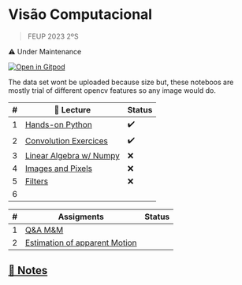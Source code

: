 # Visão Computacional 
> FEUP 2023 2ºS

⚠️ Under Maintenance

[![Open in Gitpod](https://gitpod.io/button/open-in-gitpod.svg)](https://gitpod.io/#https://github.com/martinhofigueiredo/VC)

The data set wont be uploaded because size but, these noteboos are mostly trial of different opencv features so any image would do.

| # |                __📝 Lecture__                                | __Status__ |
|---| --------------------------------------------------------- |  ----  |
| 1 |[Hands-on Python](/1_HandsOnPython.ipynb)                  |   ✔️   |
| 2 |[Convolution Exercices](/1_Convolution_wExercises.ipynb)   |   ✔️   |
| 3 |[Linear Algebra w/ Numpy](/1_LinearAlgebraNumpy.ipynb)     |   ❌   |
| 4 |[Images and Pixels](/2_Lecture_Images_and_Pixels.ipynb)    |   ❌   |
| 5 |[Filters](/3_Lecture_Filters.ipynb)                        |   ❌   |
| 6 |

|#| __Assigments__ |Status |
|---|------------|---|
|1|[Q&A M&M](/assignment1/Assignment1_VC.ipynb)||
|2|[Estimation of apparent Motion]()|

## [📓 Notes](/notes.md)
